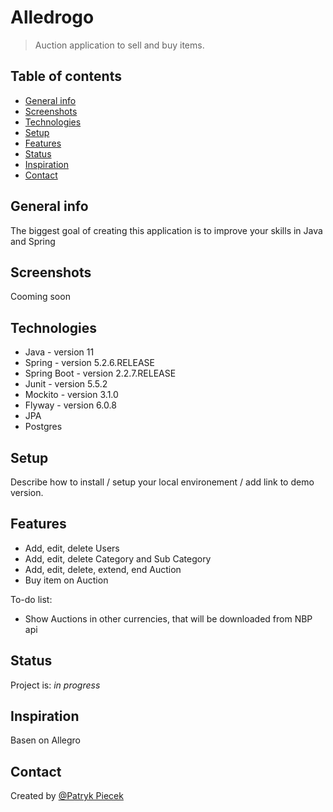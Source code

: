 # Alledrogo
> Auction application to sell and buy items.

## Table of contents
* [General info](#general-info)
* [Screenshots](#screenshots)
* [Technologies](#technologies)
* [Setup](#setup)
* [Features](#features)
* [Status](#status)
* [Inspiration](#inspiration)
* [Contact](#contact)

## General info
The biggest goal of creating this application is to improve your skills in Java and Spring

## Screenshots
Cooming soon

## Technologies
* Java - version 11
* Spring - version 5.2.6.RELEASE
* Spring Boot - version 2.2.7.RELEASE
* Junit - version 5.5.2
* Mockito - version 3.1.0
* Flyway - version 6.0.8
* JPA
* Postgres

## Setup
Describe how to install / setup your local environement / add link to demo version.

## Features
* Add, edit, delete Users
* Add, edit, delete Category and Sub Category
* Add, edit, delete, extend, end Auction
* Buy item on Auction

To-do list:
* Show Auctions in other currencies, that will be downloaded from NBP api

## Status
Project is: _in progress_

## Inspiration
Basen on Allegro

## Contact
Created by [@Patryk Piecek](https://www.linkedin.com/in/patryk-piecek-55543b187/)
